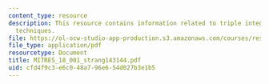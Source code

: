```yaml
---
content_type: resource
description: This resource contains information related to triple integrals and cylindrical
  techniques.
file: https://ol-ocw-studio-app-production.s3.amazonaws.com/courses/res-18-001-calculus-online-textbook-spring-2005/cfd4f9c3e6c048a796e654d027b3e1b5_MITRES_18_001_strang143144.pdf
file_type: application/pdf
resourcetype: Document
title: MITRES_18_001_strang143144.pdf
uid: cfd4f9c3-e6c0-48a7-96e6-54d027b3e1b5
---
```


